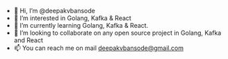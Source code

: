 - 👋 Hi, I’m @deepakvbansode
- 👀 I’m interested in Golang, Kafka & React
- 🌱 I’m currently learning Golang, Kafka & React. 
- 💞️ I’m looking to collaborate on any open source project in Golang, Kafka and React
- 📫 You can reach me on mail deepakvbansode@gmail.com

<!---
deepakvbansode/deepakvbansode is a ✨ special ✨ repository because its `README.md` (this file) appears on your GitHub profile.
You can click the Preview link to take a look at your changes.
--->
